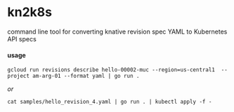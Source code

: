 # kn2k8s
command line tool for converting knative revision spec YAML to Kubernetes API specs

#### usage

```gcloud run revisions describe hello-00002-muc --region=us-central1  --project am-arg-01 --format yaml | go run .```

*or*

```cat samples/hello_revision_4.yaml | go run . | kubectl apply -f -```